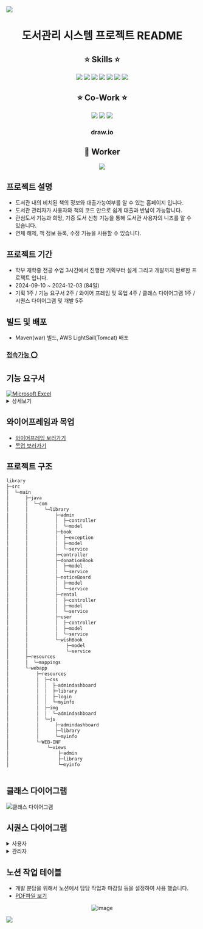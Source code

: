 <img src="https://capsule-render.vercel.app/api?type=waving&color=a6a6df&height=150&section=header" />
<div align="center">
  
# 도서관리 시스템 프로젝트 README
  
## :star: Skills :star:

<img src="https://img.shields.io/badge/Spring-6DB33F?style=for-the-badge&logo=spring&logoColor=white"/>
<img src="https://img.shields.io/badge/JavaScript-F7DF1E?style=for-the-badge&logo=JavaScript&logoColor=white"/>
<img src="https://img.shields.io/badge/CSS-239120?&style=for-the-badge&logo=css3&logoColor=white"/>
<img src="https://img.shields.io/badge/HTML-239120?style=for-the-badge&logo=html5&logoColor=white"/>
<img src="https://img.shields.io/badge/Amazon_AWS-232F3E?style=for-the-badge&logo=amazon-aws&logoColor=white"/>
<img src="https://img.shields.io/badge/MySQL-005C84?style=for-the-badge&logo=mysql&logoColor=white"/>
<img src="https://img.shields.io/badge/IntelliJ_IDEA-000000.svg?style=for-the-badge&logo=intellij-idea&logoColor=white"/>	

## :star: Co-Work :star:

<img src="https://img.shields.io/badge/GitHub-100000?style=for-the-badge&logo=github&logoColor=white"/>
<img src="https://img.shields.io/badge/Notion-000000?style=for-the-badge&logo=notion&logoColor=white"/>
<img src="https://img.shields.io/badge/Figma-F24E1E?style=for-the-badge&logo=figma&logoColor=white"/>

### draw.io

## :construction_worker: Worker

<a href="https://github.com/lsngmin/library/graphs/contributors">
  <img src="https://contrib.rocks/image?repo=lsngmin/library" />
</a>
</div>

## 프로젝트 설명
* 도서관 내의 비치된 책의 정보와 대출가능여부를 알 수 있는 홈페이지 입니다.
* 도서관 관리자가 사용자와 책의 코드 만으로 쉽게 대출과 반납이 가능합니다.
* 관심도서 기능과 희망, 기증 도서 신청 기능을 통해 도서관 사용자의 니즈를 알 수 있습니다.
* 연체 해제, 책 정보 등록, 수정 기능을 사용할 수 있습니다.

## 프로젝트 기간
* 학부 재학중 전공 수업 3시간에서 진행한 기획부터 설계 그리고 개발까지 완료한 프로젝트 입니다.
* 2024-09-10 ~ 2024-12-03 (84일)
* 기획 1주 / 기능 요구서 2주 / 와이어 프레임 및 목업 4주 / 클래스 다이어그램 1주 / 시퀀스 다이어그램 및 개발 5주

## 빌드 및 배포
* Maven(war) 빌드, AWS LightSail(Tomcat) 배포
### [접속가능 :o:](http://bit.ly/3B1tlWk)

## 기능 요구서
<a href="https://github.com/lsngmin/library/blob/cd1ec5c5da5738c9e11684215b19b501e323b184/library-project-%EA%B8%B0%EB%8A%A5%EC%9A%94%EA%B5%AC%EC%84%9C.xlsx" target="_blank">
    <img src="https://img.shields.io/badge/Microsoft_Excel-217346?style=for-the-badge&logo=microsoft-excel&logoColor=white" alt="Microsoft Excel">
</a><details><summary>상세보기</summary>

![image](https://github.com/user-attachments/assets/43981a2a-8340-4e52-a67c-9c4bebeb5cdd)
![image](https://github.com/user-attachments/assets/c5c7be20-ac5d-4a2b-97b8-c9a87d8f4830)
![image](https://github.com/user-attachments/assets/d51d7dea-0163-4908-b4f2-22b4f64e0544)
![image](https://github.com/user-attachments/assets/24d36624-57aa-4b1a-b003-9dbc3ea3f0a8)
![image](https://github.com/user-attachments/assets/9be49693-788d-424b-84b9-035bdb4c74c6)
![image](https://github.com/user-attachments/assets/d9a8aaf1-baa1-4a2c-9405-2f5b829ab2b6)

</details>

## 와이어프레임과 목업
* [와이어프레임 보러가기](https://github.com/lsngmin/library/tree/16cf3c39f534a8744a375c91f9ba9778bcb8296e/library-project-wireframe)
* [목업 보러가기](https://github.com/lsngmin/library/tree/16cf3c39f534a8744a375c91f9ba9778bcb8296e/library-project-mockUp)



## 프로젝트 구조

```bash
library
├─src
│  └─main
│      ├─java
│      │  └─com
│      │      └─library
│      │          ├─admin
│      │          │  ├─controller
│      │          │  └─model
│      │          ├─book
│      │          │  ├─exception
│      │          │  ├─model
│      │          │  └─service
│      │          ├─controller
│      │          ├─donationBook
│      │          │  ├─model
│      │          │  └─service
│      │          ├─noticeBoard
│      │          │  ├─model
│      │          │  └─service
│      │          ├─rental
│      │          │  ├─controller
│      │          │  ├─model
│      │          │  └─service
│      │          ├─user
│      │          │  ├─controller
│      │          │  ├─model
│      │          │  └─service
│      │          └─wishBook
│      │              ├─model
│      │              └─service
│      ├─resources
│      │  └─mappings
│      └─webapp
│          ├─resources
│          │  ├─css
│          │  │  ├─admindashboard
│          │  │  ├─library
│          │  │  ├─login
│          │  │  └─myinfo
│          │  ├─img
│          │  │  └─admindashboard
│          │  └─js
│          │      ├─admindashboard
│          │      ├─library
│          │      └─myinfo
│          └─WEB-INF
│              └─views
│                  ├─admin
│                  ├─library
│                  └─myinfo
                
```
## 클래스 다이어그램
![클래스 다이어그램](https://github.com/user-attachments/assets/9287ef19-7222-48a4-83f3-4d8fde6d6a7a)

## 시퀀스 다이어그램
<details>
  <summary>사용자</summary>
  
### 1. 로그인 to 내 정보 조회  
<div align="center">

![스크린샷 2024-11-28 013618](https://github.com/user-attachments/assets/db53781a-b8a1-45e5-91eb-a15d28b4d04b)

</div>

### 2. 도서기증
<div align="center">

![image](https://github.com/user-attachments/assets/16819cb3-470d-4f18-89f4-607fe062eeaa)

</div>

### 3. 희망도서

<div align="center">

![image](https://github.com/user-attachments/assets/9d94c103-1daf-4da6-ae1b-fdd0c91a82dd)

![image](https://github.com/user-attachments/assets/bc217428-72e9-4661-b5be-e516cb218583)

</div>

### 4. 관심도서 목록

<div align="center">

![image](https://github.com/user-attachments/assets/7e6b86c1-bcc9-4ab7-9f68-5558973f5a7c)

</div>

### 5. 통합 검색, 상세 보기

<div align="center">

![image](https://github.com/user-attachments/assets/fef4a5ba-ef09-465f-aa68-a787e68b4c58)

![image](https://github.com/user-attachments/assets/766528a6-6faf-4532-b3ca-9c021501468a)

</div>

### 6. 공지사항

<div align="center">

![image](https://github.com/user-attachments/assets/7e48f5f5-7a24-4805-a812-a8bdad2400f8)

</div>

### 7. 인기도서

<div align="center">

![image](https://github.com/user-attachments/assets/336c359a-845c-41f1-8dcb-743eee15c43a)

</div>
</details>
<details>
  <summary>관리자</summary>

### 1. 대시보드 정보 출력, 대출실행 프로세스

<div align="center">
  
![image](https://github.com/user-attachments/assets/78fa804c-c14a-4a0d-bf2d-4221b31c4a48)

</div>

### 2. 반납 실행 프로세스

<div align="center">

![image](https://github.com/user-attachments/assets/315b4180-6fd9-4101-983e-7d1803fc4271)

</div>

### 3. 연체 해제 프로세스

<div align="center">

![image](https://github.com/user-attachments/assets/11e37e00-4621-453f-80d4-8c369a07baab)

</div>

### 4. 희망도서 신청 현황

<div align="center">

![image](https://github.com/user-attachments/assets/0dbd8458-7756-4697-b221-e329a7d3062f)

</div>
</details>

## 노션 작업 테이블
* 개발 분담을 위해서 노션에서 담당 작업과 마감일 등을 설정하여 사용 했습니다.
* [PDF파일 보기](https://github.com/lsngmin/library/blob/16cf3c39f534a8744a375c91f9ba9778bcb8296e/library-project-worktable.pdf)
  
<div align="center">
  
![image](https://github.com/user-attachments/assets/abaf44d8-c14d-462e-a1b6-de3b0171f3c3)

</div>

<img src="https://capsule-render.vercel.app/api?type=waving&color=a6a6df&height=150&section=footer" />

